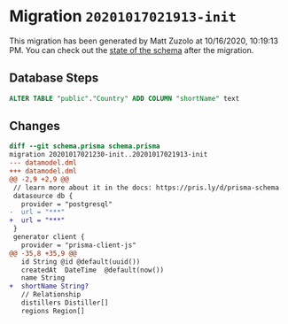 # Migration `20201017021913-init`

This migration has been generated by Matt Zuzolo at 10/16/2020, 10:19:13 PM.
You can check out the [state of the schema](./schema.prisma) after the migration.

## Database Steps

```sql
ALTER TABLE "public"."Country" ADD COLUMN "shortName" text   
```

## Changes

```diff
diff --git schema.prisma schema.prisma
migration 20201017021230-init..20201017021913-init
--- datamodel.dml
+++ datamodel.dml
@@ -2,9 +2,9 @@
 // learn more about it in the docs: https://pris.ly/d/prisma-schema
 datasource db {
   provider = "postgresql"
-  url = "***"
+  url = "***"
 }
 generator client {
   provider = "prisma-client-js"
@@ -35,8 +35,9 @@
   id String @id @default(uuid())
   createdAt  DateTime  @default(now())
   name String
+  shortName String?
   // Relationship
   distillers Distiller[]
   regions Region[]
```


